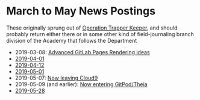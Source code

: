 # March to May News Postings

These originally sprung out of [Operation Trapper Keeper](3pgfc-7y2qe-xx9kp-q3y1z-1gnca), and should probably return either there or in some other kind of field-journaling branch division of the Academy that follows the Department

- 2019-03-08: [Advanced GitLab Pages Rendering ideas](9tx7h-9hxjp-mham1-d3125-fft4g)
- [2019-04-01](13s50-nc42y-c99yy-t0wh8-2088y)
- [2019-04-12](02zvx-aw47s-xn9yz-g46m4-tb1rx)
- [2019-05-01](y18en-nqb7n-8k8c4-gwmsy-93wms)
- 2019-05-07: [Now leaving Cloud9](y8mrm-5zwbk-wjaa1-m8y0r-3e66h)
- 2019-05-09 (and earlier): [Now entering GitPod/Theia](a0c3k-3zt2d-e59hb-6p83z-4tpm1)
- [2019-05-28](tnftn-va96n-cj8q1-83kky-t2rw3)
